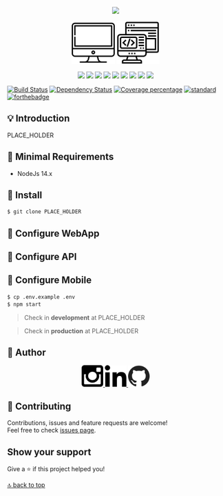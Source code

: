 <span id="top"></span>

<p align="center">
  <img src="#"/>
</p>

<p align="center">
   <a href="#"><img src="https://github.com/pauloluan/assets/blob/master/front.png?raw=true" width="100"></a>
   <a href="#"><img src="https://github.com/pauloluan/assets/blob/master/back.png?raw=true" width="100"></a>
</p>

<p align="center">
  <a href="https://redux.js.org/"><img src="https://img.shields.io/badge/VueJS-4.0.x-blue?style=for-the-badge"></a>
  <a href="https://github.com/reduxjs/redux-thunk"><img src="https://img.shields.io/badge/Redux Thunk-2.3.x-green?style=for-the-badge"></a>
  <a href="https://reacttraining.com/react-router/web/guides/quick-start"><img src="https://img.shields.io/badge/React Router-5.1.x-blueviolet?style=for-the-badge"></a>
  <a href="https://pm2.keymetrics.io/"><img src="https://img.shields.io/badge/PM2-4.2.x-orange?style=for-the-badge"></a>
  <a href="https://nodejs.org/en/"><img src="https://img.shields.io/badge/Node-12.x-green?style=for-the-badge"></a>
  <a href="https://www.postgresql.org/"><img src="https://img.shields.io/badge/Postgress-10-blue?style=for-the-badge"></a>
  <a href="https://adonisjs.com/"><img src="https://img.shields.io/badge/AdonisJS-4.x-blueviolet?style=for-the-badge"></a>
  <a href="https://www.npmjs.com/"><img src="https://img.shields.io/badge/NPM-6.x-red?style=for-the-badge"></a>
  <a href="https://www.conventionalcommits.org/en/v1.0.0/"><img src="https://img.shields.io/badge/Commitizen-friendly-green?style=for-the-badge"></a>
</p>

[![Build Status][travis-image]][travis-url] [![Dependency Status][daviddm-image]][daviddm-url] [![Coverage percentage][coveralls-image]][coveralls-url] [![standard][standard-image]][standard-url] [![forthebadge][60time-image]][60time-url]

[travis-image]: https://img.shields.io/travis/pauloluan/assets/master.svg?style=for-the-badge
[travis-url]: https://travis-ci.com/pauloluan/assets
[daviddm-image]: https://img.shields.io/david/pauloluan/assets.svg?style=for-the-badge
[daviddm-url]: https://david-dm.org/pauloluan/assets
[coveralls-image]: http://img.shields.io/coveralls/pauloluan/assets/master.svg?style=for-the-badge
[coveralls-url]: https://coveralls.io/github/pauloluan/assets?branch=master
[standard-image]: https://img.shields.io/badge/code%20style-standard-brightgreen.svg?style=for-the-badge
[standard-url]: http://npm.im/standard
[60time-image]: https://forthebadge.com/images/badges/60-percent-of-the-time-works-every-time.svg
[60time-url]: https://forthebadge.com

## 💡 Introduction

PLACE_HOLDER

## 📝 Minimal Requirements

- NodeJs 14.x

## 🚀 Install

```sh
$ git clone PLACE_HOLDER
```

## 📝 Configure WebApp

## 📝 Configure API

## 📝 Configure Mobile

```sh
$ cp .env.example .env
$ npm start
```

> Check in **development** at PLACE_HOLDER

> Check in **production** at PLACE_HOLDER

## 👤 Author

<p align="center">
  <a href="http://bit.ly/reativa-insta">
    <img src="https://github.com/pauloluan/assets/blob/master/insta.png" width="50"  alt="Follow me on Instagram" />
  </a>
  <a href="https://bit.ly/pauloluan/">
    <img src="https://github.com/pauloluan/assets/blob/master/linkedin.png?raw=true" width="50" alt="Follow me on Linkedin" />
  </a>
  <a href="https://github.com/pauloluan">
    <img src="https://github.com/pauloluan/assets/blob/master/github.png?raw=true" width="50"  alt="Follow me on Github" />
  </a>
</p>

## 🤝 Contributing

Contributions, issues and feature requests are welcome!<br />Feel free to check [issues page](https://github.com/pauloluan/PLACE_HOLDER/issues).

## Show your support

Give a ⭐️ if this project helped you!

[🔝 back to top](#top)
